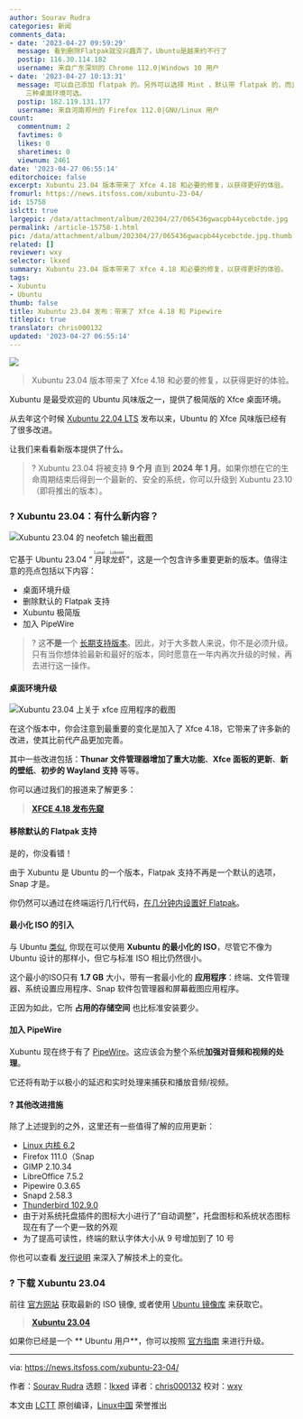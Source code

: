 ```yaml
---
author: Sourav Rudra
categories: 新闻
comments_data:
- date: '2023-04-27 09:59:29'
  message: 看到删除Flatpak就没兴趣弄了，Ubuntu是越来约不行了
  postip: 116.30.114.182
  username: 来自广东深圳的 Chrome 112.0|Windows 10 用户
- date: '2023-04-27 10:13:31'
  message: 可以自己添加 flatpak 的。另外可以选择 Mint ，默认带 flatpak 的，而且删除了 snap。有 cinnamon 、mate、xfce
    三种桌面环境可选。
  postip: 182.119.131.177
  username: 来自河南郑州的 Firefox 112.0|GNU/Linux 用户
count:
  commentnum: 2
  favtimes: 0
  likes: 0
  sharetimes: 0
  viewnum: 2461
date: '2023-04-27 06:55:14'
editorchoice: false
excerpt: Xubuntu 23.04 版本带来了 Xfce 4.18 和必要的修复，以获得更好的体验。
fromurl: https://news.itsfoss.com/xubuntu-23-04/
id: 15758
islctt: true
largepic: /data/attachment/album/202304/27/065436gwacpb44ycebctde.jpg
permalink: /article-15758-1.html
pic: /data/attachment/album/202304/27/065436gwacpb44ycebctde.jpg.thumb.jpg
related: []
reviewer: wxy
selector: lkxed
summary: Xubuntu 23.04 版本带来了 Xfce 4.18 和必要的修复，以获得更好的体验。
tags:
- Xubuntu
- Ubuntu
thumb: false
title: Xubuntu 23.04 发布：带来了 Xfce 4.18 和 Pipewire
titlepic: true
translator: chris000132
updated: '2023-04-27 06:55:14'
---
```


![](/data/attachment/album/202304/27/065436gwacpb44ycebctde.jpg)



> 
> Xubuntu 23.04 版本带来了 Xfce 4.18 和必要的修复，以获得更好的体验。
> 
> 
> 


Xubuntu 是最受欢迎的 Ubuntu 风味版之一，提供了极简版的 Xfce 桌面环境。


从去年这个时候 [Xubuntu 22.04 LTS](https://news.itsfoss.com/xubuntu-22-04-release/) 发布以来，Ubuntu 的 Xfce 风味版已经有了很多改进。


让我们来看看新版本提供了什么。



> 
> ? Xubuntu 23.04 将被支持 **9 个月** 直到 **2024 年 1 月**。如果你想在它的生命周期结束后得到一个最新的、安全的系统，你可以升级到 Xubuntu 23.10（即将推出的版本）。
> 
> 
> 


### ? Xubuntu 23.04：有什么新内容？


![Xubuntu 23.04 的 neofetch 输出截图](/data/attachment/album/202304/27/065514zdxnisjxnp9xnpps.png)


它基于 Ubuntu 23.04 “<ruby> 月球龙虾 <rt>  Lunar Lobster </rt></ruby>”，这是一个包含许多重要更新的版本。值得注意的亮点包括以下内容：


* 桌面环境升级
* 删除默认的 Flatpak 支持
* Xubuntu 极简版
* 加入 PipeWire



> 
> ? 这**不是**一个 [长期支持版本](https://itsfoss.com/long-term-support-lts/?ref=news.itsfoss.com)。因此，对于大多数人来说，你不是必须升级。只有当你想体验最新和最好的版本，同时愿意在一年内再次升级的时候，再去进行这一操作。
> 
> 
> 


#### 桌面环境升级


![Xubuntu 23.04 上关于 xfce 应用程序的截图](/data/attachment/album/202304/27/065515xsz2xk2229xvzquq.png)


在这个版本中，你会注意到最重要的变化是加入了 Xfce 4.18，它带来了许多新的改进，使其比前代产品更加完善。


其中一些改进包括：**Thunar 文件管理器增加了重大功能**、**Xfce 面板的更新**、**新的壁纸**、**初步的 Wayland 支持** 等等。


你可以通过我们的报道来了解更多：



> 
> **[XFCE 4.18 发布先窥](https://news.itsfoss.com/xfce-4-18-release/)**
> 
> 
> 


#### 移除默认的 Flatpak 支持


是的，你没看错！


由于 Xubuntu 是 Ubuntu 的一个版本，Flatpak 支持不再是一个默认的选项，Snap 才是。


你仍然可以通过在终端运行几行代码，[在几分钟内设置好 Flatpak](https://itsfoss.com/flatpak-guide/?ref=news.itsfoss.com)。


#### 最小化 ISO 的引入


与 Ubuntu [类似](https://news.itsfoss.com/ubuntu-mini-iso/), 你现在可以使用 **Xubuntu 的最小化的 ISO**，尽管它不像为 Ubuntu 设计的那样小，但它与标准 ISO 相比仍然很小。


这个最小的ISO只有 **1.7 GB** 大小，带有一套最小化的 **应用程序**：终端、文件管理器、系统设置应用程序、Snap 软件包管理器和屏幕截图应用程序。


正因为如此，它所 **占用的存储空间** 也比标准安装要少。


#### 加入 PipeWire


Xubuntu 现在终于有了 [PipeWire](https://pipewire.org/?ref=news.itsfoss.com)。这应该会为整个系统**加强对音频和视频的处理**。


它还将有助于以极小的延迟和实时处理来捕获和播放音频/视频。


#### ?️ 其他改进措施


除了上述提到的之外，这里还有一些值得了解的应用更新：


* [Linux 内核 6.2](https://news.itsfoss.com/linux-kernel-6-2-release/)
* Firefox 111.0（Snap
* GIMP 2.10.34
* LibreOffice 7.5.2
* Pipewire 0.3.65
* Snapd 2.58.3
* [Thunderbird 102.9.0](https://news.itsfoss.com/thunderbird-102-release/)
* 由于对系统托盘插件的图标大小进行了“自动调整”，托盘图标和系统状态图标现在有了一个更一致的外观
* 为了提高可读性，终端的默认字体大小从 9 号增加到了 10 号


你也可以查看 [发行说明](https://wiki.xubuntu.org/releases/23.04/release-notes?ref=news.itsfoss.com) 来深入了解技术上的变化。


### ? 下载 Xubuntu 23.04


前往 [官方网站](https://xubuntu.org/download/?ref=news.itsfoss.com) 获取最新的 ISO 镜像, 或者使用 [Ubuntu 镜像库](https://cdimage.ubuntu.com/xubuntu/releases/23.04/?ref=news.itsfoss.com) 来获取它。



> 
> **[Xubuntu 23.04](https://xubuntu.org/download/?ref=news.itsfoss.com)**
> 
> 
> 


如果你已经是一个 \*\* Ubuntu 用户\*\*，你可以按照 [官方指南](https://docs.xubuntu.org/latest/user/C/migrating-upgrading.html?ref=news.itsfoss.com) 来进行升级。




---


via: <https://news.itsfoss.com/xubuntu-23-04/>


作者：[Sourav Rudra](https://news.itsfoss.com/author/sourav/) 选题：[lkxed](https://github.com/lkxed/) 译者：[chris000132](https://github.com/chris000132) 校对：[wxy](https://github.com/wxy)


本文由 [LCTT](https://github.com/LCTT/TranslateProject) 原创编译，[Linux中国](https://linux.cn/) 荣誉推出